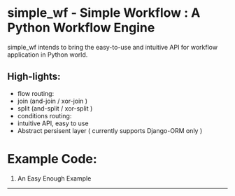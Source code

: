 simple_wf - Simple Workflow : A Python Workflow Engine 
======================================================

simple_wf intends to bring the easy-to-use and intuitive API for workflow application in Python world.

High-lights:
------------

+ flow routing:
 + join (and-join / xor-join )
 + split (and-split / xor-split ) 
+ conditions routing:
+ intuitive API, easy to use
+ Abstract persisent layer ( currently supports Django-ORM only )

Example Code:
=============

1. An Easy Enough Example
-------------------------



